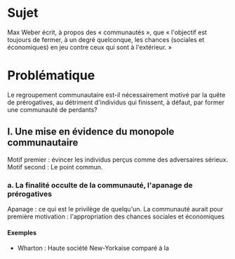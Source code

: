# Sujet
Max Weber écrit, à propos des « communautés », que « l'objectif est toujours de fermer, à un degré quelconque, les chances (sociales et économiques) en jeu contre ceux qui sont à l'extérieur. »

# Problématique
Le regroupement communautaire est-il nécessairement motivé par la quête de prérogatives, au détriment d'individus qui finissent, à défaut, par former une communauté de perdants? 

## I. Une mise en évidence du monopole communautaire
Motif premier : évincer les individus perçus comme des adversaires sérieux.
Motif second : Le point commun.

### a. La finalité occulte de la communauté, l'apanage de prérogatives
Apanage : ce qui est le privilège de quelqu'un. 
La communauté aurait pour première motivation : l'appropriation des chances sociales et économiques

#### Exemples
- Wharton : Haute société New-Yorkaise comparé à la 